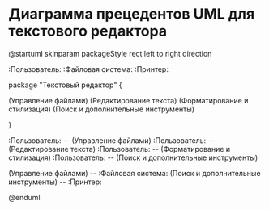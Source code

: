 # Диаграмма прецедентов UML для текстового редактора

@startuml
skinparam packageStyle rect
left to right direction

:Пользователь:
:Файловая система:
:Принтер:

package "Текстовый редактор" {

(Управление файлами)
(Редактирование текста)
(Форматирование и стилизация)
(Поиск и дополнительные инструменты)

}

:Пользователь: -- (Управление файлами)
:Пользователь: -- (Редактирование текста)
:Пользователь: -- (Форматирование и стилизация)
:Пользователь: -- (Поиск и дополнительные инструменты)

(Управление файлами) -- :Файловая система:
(Поиск и дополнительные инструменты) -- :Принтер:

@enduml
